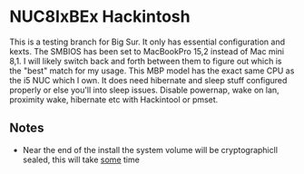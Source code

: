 # NUC8IxBEx Hackintosh

This is a testing branch for Big Sur. It only has essential configuration and kexts. The SMBIOS has been set to MacBookPro 15,2 instead of Mac mini 8,1. I will likely switch back and forth between them to figure out which is the "best" match for my usage. This MBP model has the exact same CPU as the i5 NUC which I own. It does need hibernate and sleep stuff configured properly or else you'll into sleep issues. Disable powernap, wake on lan, proximity wake, hibernate etc with Hackintool or pmset.

## Notes
+ Near the end of the install the system volume will be cryptographicll sealed, this will take [some](https://dortania.github.io/OpenCore-Install-Guide/extras/big-sur/#troubleshooting) time
